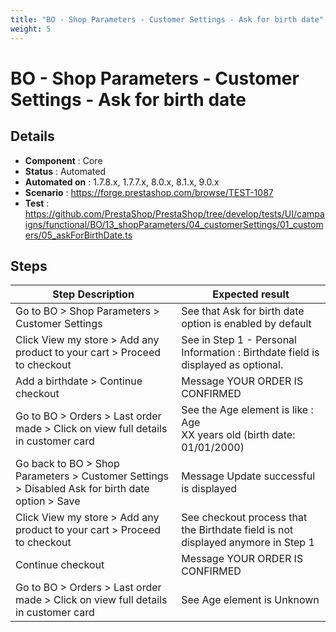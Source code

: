 ```yaml
---
title: "BO - Shop Parameters - Customer Settings - Ask for birth date"
weight: 5
---
```


# BO - Shop Parameters - Customer Settings - Ask for birth date
## Details
* **Component** : Core
* **Status** : Automated
* **Automated on** : 1.7.8.x, 1.7.7.x, 8.0.x, 8.1.x, 9.0.x
* **Scenario** : https://forge.prestashop.com/browse/TEST-1087
* **Test** : https://github.com/PrestaShop/PrestaShop/tree/develop/tests/UI/campaigns/functional/BO/13_shopParameters/04_customerSettings/01_customers/05_askForBirthDate.ts

## Steps
| Step Description | Expected result |
| ----- | ----- |
| Go to BO > Shop Parameters > Customer Settings | See that Ask for birth date option is enabled by default |
| Click View my store > Add any product to your cart > Proceed to checkout | See in Step 1 - Personal Information : Birthdate field is displayed as optional. |
| Add a birthdate > Continue checkout | Message YOUR ORDER IS CONFIRMED |
| Go to BO > Orders > Last order made > Click on view full details in customer card | See the Age element is like : <br>Age<br>XX years old (birth date: 01/01/2000) |
| Go back to BO > Shop Parameters > Customer Settings > Disabled Ask for birth date option > Save | Message Update successful is displayed |
| Click View my store > Add any product to your cart > Proceed to checkout | See checkout process that the Birthdate field is not displayed anymore in Step 1 |
| Continue checkout | Message YOUR ORDER IS CONFIRMED |
| Go to BO > Orders > Last order made > Click on view full details in customer card | See Age element is Unknown |
